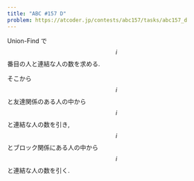 ```yaml
---
title: "ABC #157 D"
problem: https://atcoder.jp/contests/abc157/tasks/abc157_d
---
```

Union-Find で $$ i $$ 番目の人と連結な人の数を求める.

そこから $$ i $$ と友達関係のある人の中から $$ i $$ と連結な人の数を引き, $$ i $$ とブロック関係にある人の中から $$ i $$ と連結な人の数を引く.
